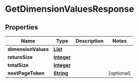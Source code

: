 

# GetDimensionValuesResponse


## Properties

| Name | Type | Description | Notes |
|------------ | ------------- | ------------- | -------------|
|**dimensionValues** | [**List**](List.md) |  |  |
|**returnSize** | [**Integer**](Integer.md) |  |  |
|**totalSize** | [**Integer**](Integer.md) |  |  |
|**nextPageToken** | [**String**](String.md) |  |  [optional] |



